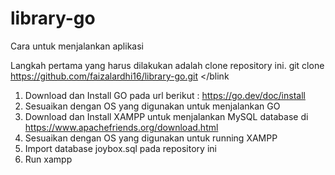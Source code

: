 # library-go

Cara untuk menjalankan aplikasi

Langkah pertama yang harus dilakukan adalah clone repository ini. 
<blink>
git clone https://github.com/faizalardhi16/library-go.git
</blink

1. Download dan Install GO pada url berikut : https://go.dev/doc/install
2. Sesuaikan dengan OS yang digunakan untuk menjalankan GO
3. Download dan Install XAMPP untuk menjalankan MySQL database di https://www.apachefriends.org/download.html
4. Sesuaikan dengan OS yang digunakan untuk running XAMPP
5. Import database joybox.sql pada repository ini
6. Run xampp
